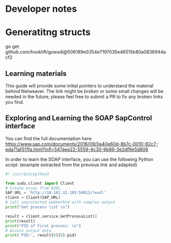 # Developer notes

# Generatitng structs

go get github.com/hooklift/gowsdl@506189e0354e7197035e46515b80a0836944acf2



## Learning materials

This guide will provide some initial pointers to understand the material behind Netweaver.
The link might be broken or some small changes will be needed in the future; please feel free to submit a PR to fix any broken links you find.


##  Exploring and Learning the SOAP SapControl interface

You can find the full documentation here: https://www.sap.com/documents/2016/09/0a40e60d-8b7c-0010-82c7-eda71af511fa.html?infl=547aee22-5559-4c30-9b86-3e2df9e5d806



In order to learn the SOAP interface, you can use the following Python script: (example extracted from the previous link and adapted)

```python
#! /usr/bin/python3

from suds.client import Client
# Create proxy from WSDL
SAP_URL = 'http://10.162.32.183:50013/?wsdl'
client = Client(SAP_URL)
# Call unprotected webmethod with complex output
print("Get process list \n")

result = client.service.GetProcessList()
print(result)
print("PID of First process: \n")
# Access output data
print('PID:', result[0][0].pid)
```
